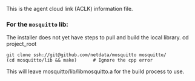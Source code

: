 This is the agent cloud link (ACLK) information file.

### For the `mosquitto` lib:
The installer does not yet have steps to pull and build the local library.
cd project_root

``` text
git clone ssh://git@github.com/netdata/mosquitto mosquitto/
(cd mosquitto/lib && make)      # Ignore the cpp error
```
This will leave mosquitto/lib/libmosquitto.a for the build process to use.